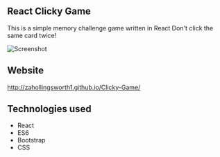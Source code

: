 ## React Clicky Game

This is a simple memory challenge game written in React
Don't click the same card twice!

![Screenshot](./images/fish.png)

## Website
http://zahollingsworth1.github.io/Clicky-Game/

## Technologies used

* React
* ES6
* Bootstrap
* CSS




